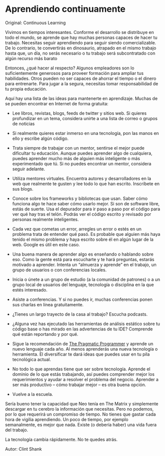 # Aprendiendo continuamente

Original: Continuous Learning

Vivimos en tiempos interesantes. Conforme el desarrollo se distribuye en
todo el mundo, se aprende que hay muchas personas capaces de hacer tu
trabajo. Necesitas seguir aprendiendo para seguir siendo
comercializable. De lo contrario, te convertirás en dinosaurio, atrapado
en el mismo trabajo hasta que, un día, no serás necesario o tu trabajo
será subcontratado con algún recurso más barato

Entonces, ¿qué hacer al respecto? Algunos empleadores son lo
suficientemente generosos para proveer formación para ampliar tus
habilidades. Otros pueden no ser capaces de ahorrar el tiempo o el
dinero para entrenarte. Para jugar a la segura, necesitas tomar
responsabilidad de tu propia educación.

Aquí hay una lista de las ideas para mantenerte en aprendizaje. Muchas
de se pueden encontrar en Internet de forma gratuita:

* Lee libros, revistas, blogs, feeds de twitter y sitios web. Si quieres
profundizar en un tema, considera unirte a una lista de correo o grupos
de noticias
* Si realmente quieres estar inmerso en una tecnología, pon las manos en
ello y escribe algún código.
* Trata siempre de trabajar con un mentor, sentirse el mejor puede
dificultar tu educación. Aunque puedes aprender algo de cualquiera,
puedes aprender mucho más de alguien más inteligente o más experimentado
que tú. Si no puedes encontrar un mentor, considera seguir adelante.
* Utiliza mentores virtuales. Encuentra autores y desarrolladores en la
web que realmente te gusten y lee todo lo que han escrito. Inscríbete en
sus blogs.
* Conoce sobre los frameworks y bibliotecas que usan. Saber cómo funciona
algo te hace saber cómo usarlo mejor. Si son de software libre, estás de
suerte. Usa el depurador para ir paso a paso por el código para ver qué
hay tras el telón. Podrás ver el código escrito y revisado por personas
realmente inteligentes.
* Cada vez que cometas un error, arregles un error o estés en un problema
trata de entender qué pasó. Es probable que alguien más haya tenido el
mismo problema y haya escrito sobre él en algún lugar de la web. Google
es útil en este caso.
* Una buena manera de aprender algo es enseñando o hablando sobre eso.
Como la gente está para escucharte y te hará preguntas, estarás motivado
a aprender. Intenta un “almuerza y aprende” en el trabajo, un grupo de
usuarios o con conferencias locales.
* Inicia o únete a un grupo de estudio (a la comunidad de patrones) o a un
grupo local de usuarios del lenguaje, tecnología o disciplina en la que
estés interesado.
* Asiste a conferencias. Y si no puedes ir, muchas conferencias ponen sus
charlas en línea gratuitamente.
* ¿Tienes un largo trayecto de la casa al trabajo? Escucha podcasts.
* ¿Alguna vez has ejecutado las herramientas de análisis estático sobre
tu código base o has mirado en las advertencias de tu IDE? Comprende qué
están reportando y por qué.
* Sigue la recomendación de [The Pragmatic Programmer][1] y aprende un
nuevo lenguaje cada año. Al menos aprenderás una nueva tecnología o
herramienta. El diversificar te dará ideas que puedes usar en tu pila
tecnológica actual.
* No todo lo que aprendas tiene que ser sobre tecnología. Aprende el
dominio de lo que estás trabajando, así puedes comprender mejor los
requerimientos y ayudar a resolver el problema del negocio. Aprender a
ser más productivo – cómo trabajar mejor – es otra buena opción.

* Vuelve a la escuela.

Sería bueno tener la capacidad que Neo tenía en The Matrix y simplemente
descargar en tu cerebro la información que necesitas. Pero no podemos,
por lo que requerirá un compromiso de tiempo. No tienes que gastar cada
hora de vigilia aprendiendo. Un poco de tiempo, por ejemplo
semanalmente, es mejor que nada. Existe (o debería haber) una vida fuera
del trabajo.

La tecnología cambia rápidamente. No te quedes atrás.

[1]: https://pragprog.com/book/tpp/the-pragmatic-programmer

Autor: Clint Shank